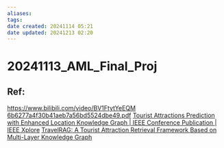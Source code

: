 ```yaml
---
aliases: 
tags: 
date created: 20241114 05:21
date updated: 20241213 02:20
---
```


# 20241113_AML_Final_Proj




## Ref:

<https://www.bilibili.com/video/BV1FtytYeEQM>
[6b6277a4f30b41aeb7a56bd5524dbe49.pdf](http://bos.itdks.com/6b6277a4f30b41aeb7a56bd5524dbe49.pdf)
[Tourist Attractions Prediction with Enhanced Location Knowledge Graph | IEEE Conference Publication | IEEE Xplore](https://ieeexplore.ieee.org/document/10466836)
[TravelRAG: A Tourist Attraction Retrieval Framework Based on Multi-Layer Knowledge Graph](https://www.mdpi.com/2220-9964/13/11/414#)
